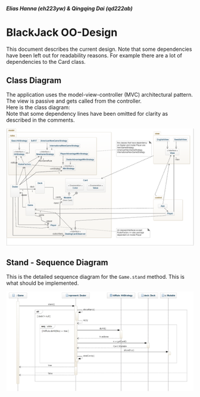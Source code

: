 #### _Elias Hanna (eh223yw) & Qingqing Dai (qd222ab)_
# BlackJack OO-Design
This document describes the current design. Note that some dependencies have been left out for readability reasons. For example there are a lot of dependencies to the Card class.

## Class Diagram
The application uses the model-view-controller (MVC) architectural pattern. The view is passive and gets called from the controller.<br /> 
Here is the class diagram:<br /> 
Note that some dependency lines have been omitted for clarity as described in the comments.

![class diagram](img/class-diagram.png)

## Stand - Sequence Diagram
This is the detailed sequence diagram for the `Game.stand` method. This is what should be implemented.

![Stand Sequence diagram](img/stand_seq.jpg)
